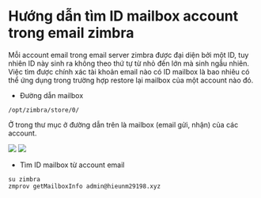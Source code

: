 # Hướng dẫn tìm ID mailbox account trong email zimbra

Mỗi account email trong email server zimbra được đại diện bởi một ID, tuy nhiên ID này sinh ra không theo thứ tự từ nhỏ đến lớn mà sinh ngẫu nhiên. Việc tìm được chính xác tài khoản email nào có ID mailbox là bao nhiêu có thể ứng dụng trong trường hợp restore lại mailbox của một account nào đó.

- Đường dẫn mailbox
```
/opt/zimbra/store/0/
```

Ở trong thư mục ở đường dẫn trên là mailbox (email gửi, nhận) của các account.

<img src=https://image.prntscr.com/image/BSNbSxVfSQW21KnbZQ2O1Q.png>

<img src=https://image.prntscr.com/image/LiMjSVoBTyCrRJHCIfsuDA.png>


- Tìm ID mailbox từ account email
```
su zimbra
zmprov getMailboxInfo admin@hieunm29198.xyz
```
